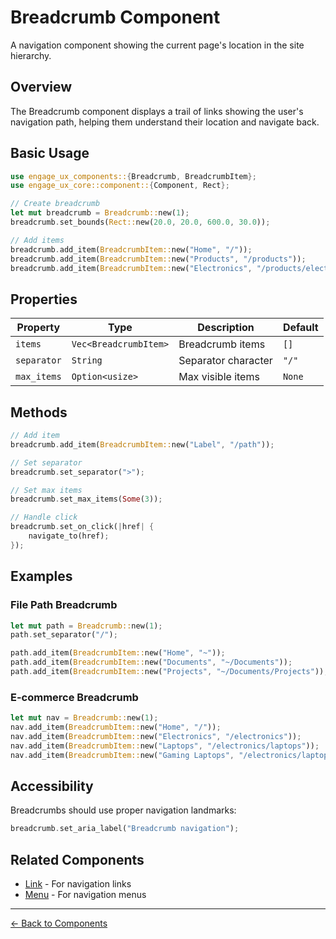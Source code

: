 # Breadcrumb Component

A navigation component showing the current page's location in the site hierarchy.

## Overview

The Breadcrumb component displays a trail of links showing the user's navigation path, helping them understand their location and navigate back.

## Basic Usage

```rust
use engage_ux_components::{Breadcrumb, BreadcrumbItem};
use engage_ux_core::component::{Component, Rect};

// Create breadcrumb
let mut breadcrumb = Breadcrumb::new(1);
breadcrumb.set_bounds(Rect::new(20.0, 20.0, 600.0, 30.0));

// Add items
breadcrumb.add_item(BreadcrumbItem::new("Home", "/"));
breadcrumb.add_item(BreadcrumbItem::new("Products", "/products"));
breadcrumb.add_item(BreadcrumbItem::new("Electronics", "/products/electronics"));
```

## Properties

| Property | Type | Description | Default |
|----------|------|-------------|---------|
| `items` | `Vec<BreadcrumbItem>` | Breadcrumb items | `[]` |
| `separator` | `String` | Separator character | `"/"` |
| `max_items` | `Option<usize>` | Max visible items | `None` |

## Methods

```rust
// Add item
breadcrumb.add_item(BreadcrumbItem::new("Label", "/path"));

// Set separator
breadcrumb.set_separator(">");

// Set max items
breadcrumb.set_max_items(Some(3));

// Handle click
breadcrumb.set_on_click(|href| {
    navigate_to(href);
});
```

## Examples

### File Path Breadcrumb

```rust
let mut path = Breadcrumb::new(1);
path.set_separator("/");

path.add_item(BreadcrumbItem::new("Home", "~"));
path.add_item(BreadcrumbItem::new("Documents", "~/Documents"));
path.add_item(BreadcrumbItem::new("Projects", "~/Documents/Projects"));
```

### E-commerce Breadcrumb

```rust
let mut nav = Breadcrumb::new(1);
nav.add_item(BreadcrumbItem::new("Home", "/"));
nav.add_item(BreadcrumbItem::new("Electronics", "/electronics"));
nav.add_item(BreadcrumbItem::new("Laptops", "/electronics/laptops"));
nav.add_item(BreadcrumbItem::new("Gaming Laptops", "/electronics/laptops/gaming"));
```

## Accessibility

Breadcrumbs should use proper navigation landmarks:

```rust
breadcrumb.set_aria_label("Breadcrumb navigation");
```

## Related Components

- [Link](link.md) - For navigation links
- [Menu](menu.md) - For navigation menus

---

[← Back to Components](index.md)
